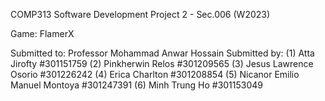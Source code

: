 COMP313 Software Development Project 2 - Sec.006 (W2023)

Game: FlamerX

Submitted to: Professor Mohammad Anwar Hossain
Submitted by:
(1) Atta Jirofty                                      #301151759
(2) Pinkherwin Relos                               #301209565
(3) Jesus Lawrence Osorio                      #301226242
(4) Erica Charlton                                   #301208854
(5) Nicanor Emilio Manuel Montoya          #301247391
(6) Minh Trung Ho                                  #301153049

